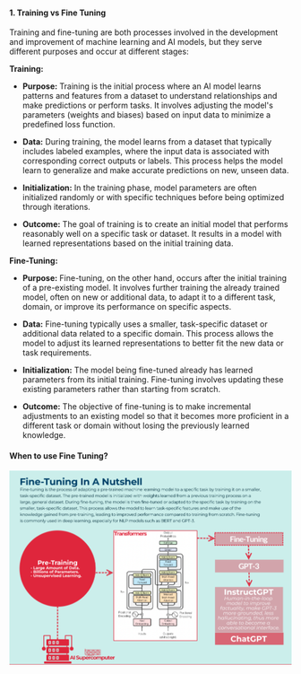 #### 1. Training vs Fine Tuning
   Training and fine-tuning are both processes involved in the development and improvement of machine learning and AI models, but they serve different purposes and occur at different stages:

  **Training:**

- **Purpose:** Training is the initial process where an AI model learns patterns and features from a dataset to understand relationships and make predictions or perform tasks. It involves adjusting the model's parameters (weights and biases) based on input data to minimize a predefined loss function.

- **Data:** During training, the model learns from a dataset that typically includes labeled examples, where the input data is associated with corresponding correct outputs or labels. This process helps the model learn to generalize and make accurate predictions on new, unseen data.

- **Initialization:** In the training phase, model parameters are often initialized randomly or with specific techniques before being optimized through iterations.

- **Outcome:** The goal of training is to create an initial model that performs reasonably well on a specific task or dataset. It results in a model with learned representations based on the initial training data.


 **Fine-Tuning:**

- **Purpose:** Fine-tuning, on the other hand, occurs after the initial training of a pre-existing model. It involves further training the already trained model, often on new or additional data, to adapt it to a different task, domain, or improve its performance on specific aspects.

- **Data:** Fine-tuning typically uses a smaller, task-specific dataset or additional data related to a specific domain. This process allows the model to adjust its learned representations to better fit the new data or task requirements.

- **Initialization:** The model being fine-tuned already has learned parameters from its initial training. Fine-tuning involves updating these existing parameters rather than starting from scratch.

- **Outcome:** The objective of fine-tuning is to make incremental adjustments to an existing model so that it becomes more proficient in a different task or domain without losing the previously learned knowledge.


#### When to use Fine Tuning?

![fineTuning](../Images/Fine_tuning.png)
